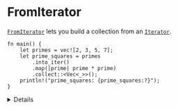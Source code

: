 # FromIterator

[`FromIterator`][1] lets you build a collection from an [`Iterator`][2].

```rust,editable
fn main() {
    let primes = vec![2, 3, 5, 7];
    let prime_squares = primes
        .into_iter()
        .map(|prime| prime * prime)
        .collect::<Vec<_>>();
    println!("prime_squares: {prime_squares:?}");
}
```

<details>

`Iterator` implements
`fn collect<B>(self) -> B
where
    B: FromIterator<Self::Item>,
    Self: Sized`

There are also implementations which let you do cool things like convert an
`Iterator<Item = Result<V, E>>` into a `Result<Vec<V>, E>`.

</details>

[1]: https://doc.rust-lang.org/std/iter/trait.FromIterator.html
[2]: https://doc.rust-lang.org/std/iter/trait.Iterator.html
